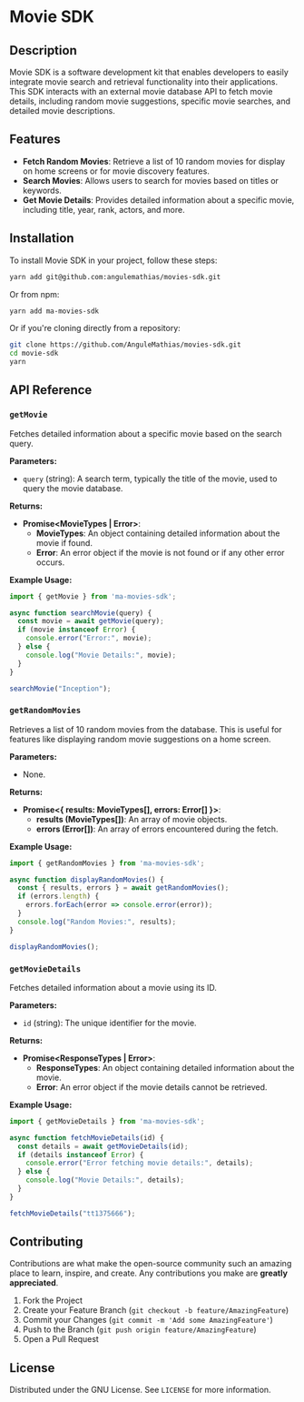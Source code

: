 # Movie SDK

## Description
Movie SDK is a software development kit that enables developers to easily integrate movie search and retrieval functionality into their applications. This SDK interacts with an external movie database API to fetch movie details, including random movie suggestions, specific movie searches, and detailed movie descriptions.

## Features
- **Fetch Random Movies**: Retrieve a list of 10 random movies for display on home screens or for movie discovery features.
- **Search Movies**: Allows users to search for movies based on titles or keywords.
- **Get Movie Details**: Provides detailed information about a specific movie, including title, year, rank, actors, and more.

## Installation
To install Movie SDK in your project, follow these steps:
```bash
yarn add git@github.com:angulemathias/movies-sdk.git
```
Or from npm:
```bash
yarn add ma-movies-sdk
```
Or if you're cloning directly from a repository:
```bash
git clone https://github.com/AnguleMathias/movies-sdk.git
cd movie-sdk
yarn
```

## API Reference

### `getMovie`
Fetches detailed information about a specific movie based on the search query.

**Parameters:**
- `query` (string): A search term, typically the title of the movie, used to query the movie database.

**Returns:**
- **Promise<MovieTypes | Error>**:
  - **MovieTypes**: An object containing detailed information about the movie if found.
  - **Error**: An error object if the movie is not found or if any other error occurs.

**Example Usage:**
```javascript
import { getMovie } from 'ma-movies-sdk';

async function searchMovie(query) {
  const movie = await getMovie(query);
  if (movie instanceof Error) {
    console.error("Error:", movie);
  } else {
    console.log("Movie Details:", movie);
  }
}

searchMovie("Inception");
```

### `getRandomMovies`
Retrieves a list of 10 random movies from the database. This is useful for features like displaying random movie suggestions on a home screen.

**Parameters:**
- None.

**Returns:**
- **Promise<{ results: MovieTypes[], errors: Error[] }>**:
  - **results (MovieTypes[])**: An array of movie objects.
  - **errors (Error[])**: An array of errors encountered during the fetch.

**Example Usage:**
```javascript
import { getRandomMovies } from 'ma-movies-sdk';

async function displayRandomMovies() {
  const { results, errors } = await getRandomMovies();
  if (errors.length) {
    errors.forEach(error => console.error(error));
  }
  console.log("Random Movies:", results);
}

displayRandomMovies();
```

### `getMovieDetails`
Fetches detailed information about a movie using its ID.

**Parameters:**
- `id` (string): The unique identifier for the movie.

**Returns:**
- **Promise<ResponseTypes | Error>**:
  - **ResponseTypes**: An object containing detailed information about the movie.
  - **Error**: An error object if the movie details cannot be retrieved.

**Example Usage:**
```javascript
import { getMovieDetails } from 'ma-movies-sdk';

async function fetchMovieDetails(id) {
  const details = await getMovieDetails(id);
  if (details instanceof Error) {
    console.error("Error fetching movie details:", details);
  } else {
    console.log("Movie Details:", details);
  }
}

fetchMovieDetails("tt1375666");
```

## Contributing
Contributions are what make the open-source community such an amazing place to learn, inspire, and create. Any contributions you make are **greatly appreciated**.

1. Fork the Project
2. Create your Feature Branch (`git checkout -b feature/AmazingFeature`)
3. Commit your Changes (`git commit -m 'Add some AmazingFeature'`)
4. Push to the Branch (`git push origin feature/AmazingFeature`)
5. Open a Pull Request

## License
Distributed under the GNU License. See `LICENSE` for more information.

